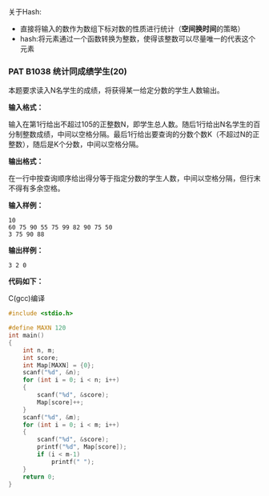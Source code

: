关于Hash:

- 直接将输入的数作为数组下标对数的性质进行统计（**空间换时间**的策略）
- hash:将元素通过一个函数转换为整数，使得该整数可以尽量唯一的代表这个元素

### PAT B1038 统计同成绩学生(20)

本题要求读入N名学生的成绩，将获得某一给定分数的学生人数输出。

**输入格式：**

输入在第1行给出不超过105的正整数N，即学生总人数。随后1行给出N名学生的百分制整数成绩，中间以空格分隔。最后1行给出要查询的分数个数K（不超过N的正整数），随后是K个分数，中间以空格分隔。

**输出格式：**

在一行中按查询顺序给出得分等于指定分数的学生人数，中间以空格分隔，但行末不得有多余空格。

**输入样例：**

```
10
60 75 90 55 75 99 82 90 75 50
3 75 90 88
```

**输出样例：**

```
3 2 0
```

**代码如下：**

C(gcc)编译

```c
#include <stdio.h>

#define MAXN 120
int main()
{
    int n, m;
    int score;
    int Map[MAXN] = {0};
    scanf("%d", &n);
    for (int i = 0; i < n; i++)
    {
        scanf("%d", &score);
        Map[score]++;
    }
    scanf("%d", &m);
    for (int i = 0; i < m; i++)
    {
        scanf("%d", &score);
        printf("%d", Map[score]);
        if (i < m-1)
        	printf(" ");
    }
    return 0;
}
```

